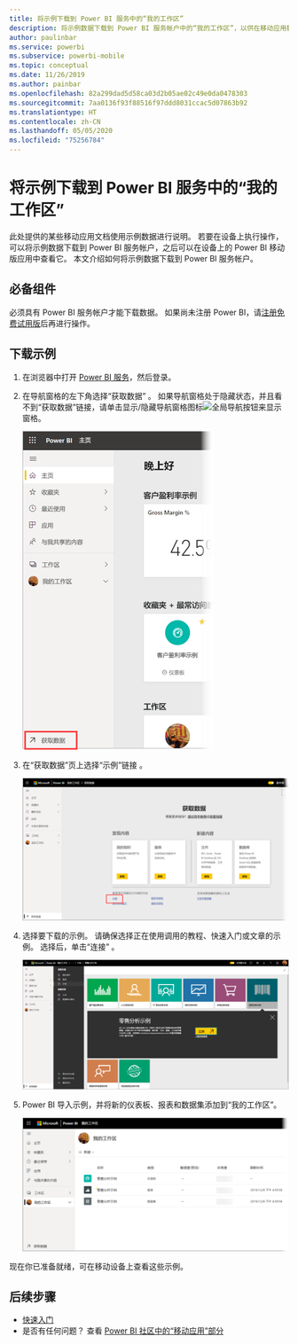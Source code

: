 ```yaml
---
title: 将示例下载到 Power BI 服务中的“我的工作区”
description: 将示例数据下载到 Power BI 服务帐户中的“我的工作区”，以供在移动应用教程中使用。
author: paulinbar
ms.service: powerbi
ms.subservice: powerbi-mobile
ms.topic: conceptual
ms.date: 11/26/2019
ms.author: painbar
ms.openlocfilehash: 82a299dad5d58ca03d2b05ae02c49e0da0478303
ms.sourcegitcommit: 7aa0136f93f88516f97ddd8031ccac5d07863b92
ms.translationtype: HT
ms.contentlocale: zh-CN
ms.lasthandoff: 05/05/2020
ms.locfileid: "75256784"
---
```

# <a name="downloading-samples-to-my-workspace-in-the-power-bi-service"></a>将示例下载到 Power BI 服务中的“我的工作区”

此处提供的某些移动应用文档使用示例数据进行说明。 若要在设备上执行操作，可以将示例数据下载到 Power BI 服务帐户，之后可以在设备上的 Power BI 移动版应用中查看它。 本文介绍如何将示例数据下载到 Power BI 服务帐户。 

## <a name="prerequisites"></a>必备组件

必须具有 Power BI 服务帐户才能下载数据。 如果尚未注册 Power BI，请[注册免费试用版](https://app.powerbi.com/signupredirect?pbi_source=web)后再进行操作。

## <a name="download-a-sample"></a>下载示例

1. 在浏览器中打开 [Power BI 服务](https://app.powerbi.com)，然后登录。

2. 在导航窗格的左下角选择“获取数据”  。 如果导航窗格处于隐藏状态，并且看不到“获取数据”链接，请单击显示/隐藏导航窗格图标![全局导航按钮](./media/mobile-apps-download-samples/power-bi-iphone-global-nav-button.png)来显示窗格。  
   
    ![获取数据](./media/mobile-apps-download-samples/power-bi-get-data.png)

3. 在“获取数据”页上选择“示例”链接  。
   
   ![示例图标](./media/mobile-apps-download-samples/power-bi-samples-icon.png)

4. 选择要下载的示例。 请确保选择正在使用调用的教程、快速入门或文章的示例。 选择后，单击“连接”  。
  
   ![选择“连接”](./media/mobile-apps-download-samples/opportunity-connect.png)
   
5. Power BI 导入示例，并将新的仪表板、报表和数据集添加到“我的工作区”。
   
   ![示例仪表板](./media/mobile-apps-download-samples/power-bi-service-opportunity-sample.png)
  
现在你已准备就绪，可在移动设备上查看这些示例。

## <a name="next-steps"></a>后续步骤
* [快速入门](mobile-apps-quickstart-view-dashboard-report.md)
* 是否有任何问题？ 查看 [Power BI 社区中的“移动应用”部分](https://go.microsoft.com/fwlink/?linkid=839277)
